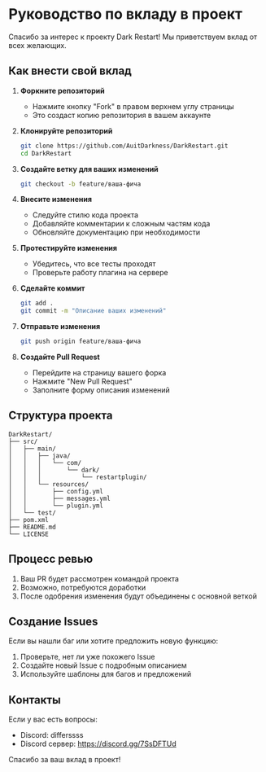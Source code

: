 # Руководство по вкладу в проект

Спасибо за интерес к проекту Dark Restart! Мы приветствуем вклад от всех желающих.

## Как внести свой вклад

1. **Форкните репозиторий**
   - Нажмите кнопку "Fork" в правом верхнем углу страницы
   - Это создаст копию репозитория в вашем аккаунте

2. **Клонируйте репозиторий**
   ```bash
   git clone https://github.com/AuitDarkness/DarkRestart.git
   cd DarkRestart
   ```

3. **Создайте ветку для ваших изменений**
   ```bash
   git checkout -b feature/ваша-фича
   ```

4. **Внесите изменения**
   - Следуйте стилю кода проекта
   - Добавляйте комментарии к сложным частям кода
   - Обновляйте документацию при необходимости

5. **Протестируйте изменения**
   - Убедитесь, что все тесты проходят
   - Проверьте работу плагина на сервере

6. **Сделайте коммит**
   ```bash
   git add .
   git commit -m "Описание ваших изменений"
   ```

7. **Отправьте изменения**
   ```bash
   git push origin feature/ваша-фича
   ```

8. **Создайте Pull Request**
   - Перейдите на страницу вашего форка
   - Нажмите "New Pull Request"
   - Заполните форму описания изменений

## Структура проекта

```
DarkRestart/
├── src/
│   ├── main/
│   │   ├── java/
│   │   │   └── com/
│   │   │       └── dark/
│   │   │           └── restartplugin/
│   │   └── resources/
│   │       ├── config.yml
│   │       ├── messages.yml
│   │       └── plugin.yml
│   └── test/
├── pom.xml
├── README.md
└── LICENSE
```

## Процесс ревью

1. Ваш PR будет рассмотрен командой проекта
2. Возможно, потребуются доработки
3. После одобрения изменения будут объединены с основной веткой

## Создание Issues

Если вы нашли баг или хотите предложить новую функцию:
1. Проверьте, нет ли уже похожего Issue
2. Создайте новый Issue с подробным описанием
3. Используйте шаблоны для багов и предложений

## Контакты

Если у вас есть вопросы:
- Discord: differssss
- Discord сервер: https://discord.gg/7SsDFTUd

Спасибо за ваш вклад в проект! 
